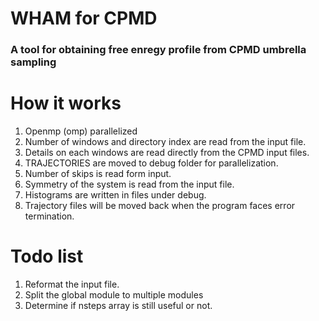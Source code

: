 # WHAM for CPMD
### A tool for obtaining free enregy profile from CPMD umbrella sampling

How it works
======
1. Openmp (omp) parallelized
2. Number of windows and directory index are read from the input file.
3. Details on each windows are read directly from the CPMD input files.
4. TRAJECTORIES are moved to debug folder for parallelization.
5. Number of skips is read form input.
6. Symmetry of the system is read from the input file.
7. Histograms are written in files under debug.
8. Trajectory files will be moved back when the program faces error termination.

Todo list
======
1. Reformat the input file.
2. Split the global module to multiple modules
3. Determine if nsteps array is still useful or not.
